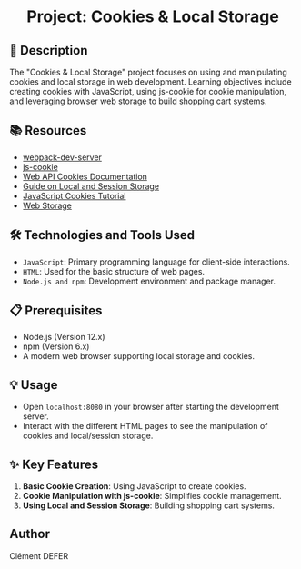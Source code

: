 # <p align="center">Project: Cookies & Local Storage</p>


## 📝 Description
The "Cookies & Local Storage" project focuses on using and manipulating cookies and local storage in web development. Learning objectives include creating cookies with JavaScript, using js-cookie for cookie manipulation, and leveraging browser web storage to build shopping cart systems.

## 📚 Resources
- [webpack-dev-server](https://www.npmjs.com/package/webpack-dev-server)
- [js-cookie](https://github.com/js-cookie/js-cookie)
- [Web API Cookies Documentation](https://developer.mozilla.org/en-US/docs/Web/API/Document/cookie)
- [Guide on Local and Session Storage](https://developer.mozilla.org/en-US/docs/Web/API/Window/localStorage)
- [JavaScript Cookies Tutorial](https://www.w3schools.com/js/js_cookies.asp)
- [Web Storage](https://www.w3schools.com/html/html5_webstorage.asp)

## 🛠️ Technologies and Tools Used
- `JavaScript`: Primary programming language for client-side interactions.
- `HTML`: Used for the basic structure of web pages.
- `Node.js and npm`: Development environment and package manager.

## 📋 Prerequisites
- Node.js (Version 12.x)
- npm (Version 6.x)
- A modern web browser supporting local storage and cookies.


## 💡 Usage
- Open `localhost:8080` in your browser after starting the development server.
- Interact with the different HTML pages to see the manipulation of cookies and local/session storage.

## ✨ Key Features
1. **Basic Cookie Creation**: Using JavaScript to create cookies.
2. **Cookie Manipulation with js-cookie**: Simplifies cookie management.
3. **Using Local and Session Storage**: Building shopping cart systems.

## Author

Clément DEFER
